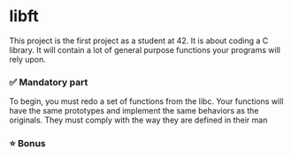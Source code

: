 # libft

This project is the first project as a student at 42. It is about coding a C library. It will contain a lot of general purpose functions your programs will rely upon.
<br>

### ✅ Mandatory part

To begin, you must redo a set of functions from the libc. Your functions will have the same prototypes and implement the same behaviors as the originals. They must comply with the way they are defined in their man



### ⭐ Bonus


